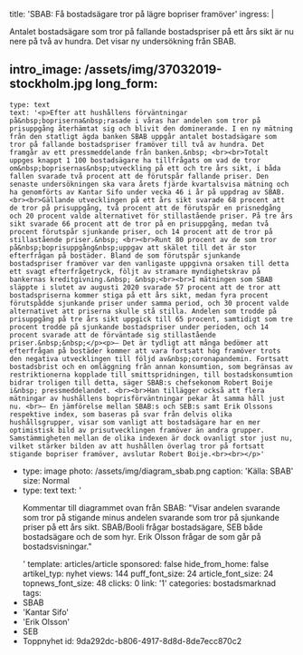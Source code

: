 title: 'SBAB: Få bostadsägare tror på lägre bopriser framöver'
ingress: |
  <p>Antalet bostadsägare som tror på fallande bostadspriser på ett års sikt är nu nere på två av hundra. Det visar ny undersökning från SBAB.
  </p>
  
intro_image: /assets/img/37032019-stockholm.jpg
long_form:
  -
    type: text
    text: '<p>Efter att hushållens förväntningar på&nbsp;bopriserna&nbsp;rasade i våras har andelen som tror på prisuppgång återhämtat sig och blivit den dominerande. I en ny mätning från den statligt ägda banken SBAB uppgår antalet bostadsägare som tror på fallande bostadspriser framöver till två av hundra. Det framgår av ett pressmeddelande från banken.&nbsp; <br><br>Totalt uppges knappt 1 100 bostadsägare ha tillfrågats om vad de tror om&nbsp;boprisernas&nbsp;utveckling på ett och tre års sikt, i båda fallen svarade två procent att de förutspår fallande priser. Den senaste undersökningen ska vara årets fjärde kvartalsvisa mätning och ha genomförts av Kantar Sifo under vecka 46 i år på uppdrag av SBAB. <br><br>Gällande utvecklingen på ett års sikt svarade 68 procent att de tror på prisuppgång, två procent att de förutspår en prisnedgång och 20 procent valde alternativet för stillastående priser. På tre års sikt svarade 66 procent att de tror på en prisuppgång, medan två procent förutspår sjunkande priser, och 14 procent att de tror på stillastående priser.&nbsp; <br><br>Runt 80 procent av de som tror på&nbsp;boprisuppgång&nbsp;uppgav att skälet till det är stor efterfrågan på bostäder. Bland de som förutspår sjunkande bostadspriser framöver var den vanligaste uppgivna orsaken till detta ett svagt efterfrågetryck, följt av stramare myndighetskrav på bankernas kreditgivning.&nbsp; &nbsp;<br><br>I mätningen som SBAB släppte i slutet av augusti 2020 svarade 57 procent att de tror att bostadspriserna kommer stiga på ett års sikt, medan fyra procent förutspådde sjunkande priser under samma period, och 30 procent valde alternativet att priserna skulle stå stilla. Andelen som trodde på prisuppgång på tre års sikt uppgick till 65 procent, samtidigt som tre procent trodde på sjunkande bostadspriser under perioden, och 14 procent svarade att de förväntade sig stillastående priser.&nbsp;&nbsp;</p><p>– Det är tydligt att många bedömer att efterfrågan på bostäder kommer att vara fortsatt hög framöver trots den negativa utvecklingen till följd av&nbsp;coronapandemin. Fortsatt bostadsbrist och en omläggning från annan konsumtion, som begränsas av restriktionerna kopplade till smittspridningen, till bostadskonsumtion bidrar troligen till detta, säger SBAB:s chefsekonom Robert Boije i&nbsp; pressmeddelandet. <br><br>Han tillägger också att flera mätningar av hushållens boprisförväntningar pekar åt samma håll just nu. <br>– En jämförelse mellan SBAB:s och SEB:s samt Erik Olssons respektive index, som baseras på svar från delvis olika hushållsgrupper, visar som vanligt att bostadsägare har en mer optimistisk bild av prisutvecklingen framöver än andra grupper. Samstämmigheten mellan de olika indexen är dock ovanligt stor just nu, vilket stärker bilden av att hushållen överlag tror på fortsatt stigande bopriser framöver, avslutar Robert Boije.<br><br></p>'
  -
    type: image
    photo: /assets/img/diagram_sbab.png
    caption: 'Källa: SBAB'
    size: Normal
  -
    type: text
    text: '<p>Kommentar till diagrammet ovan från SBAB: "Visar andelen svarande som tror på stigande minus andelen svarande som tror på sjunkande priser på ett års sikt. SBAB/Booli frågar bostadsägare, SEB både bostadsägare och de som hyr. Erik Olsson frågar de som går på bostadsvisningar."</p>'
template: articles/article
sponsored: false
hide_from_home: false
artikel_typ: nyhet
views: 144
puff_font_size: 24
article_font_size: 24
topnews_font_size: 48
clicks: 0
link: '1'
categories: bostadsmarknad
tags:
  - SBAB
  - 'Kantar Sifo'
  - 'Erik Olsson'
  - SEB
  - Toppnyhet
id: 9da292dc-b806-4917-8d8d-8de7ecc870c2
